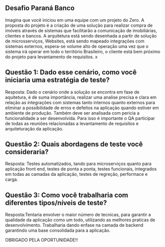 ## Desafio Paraná Banco

Imagina que você iniciou em uma equipe com um projeto do Zero.
A proposta do projeto é a criação de uma solução para realizar compra de imóveis através de sistemas que facilitarão a comunicação de imobiliárias, clientes e bancos.
A arquitetura está sendo desenhada a partir de solução de microsserviços, Websites, está sendo mapeado integrações com sistemas externos, espera-se volume alto de operação uma vez que o sistema irá operar em todo o território Brasileiro, o cliente está bem próximo do projeto para levantamento de requisitos. x

## Questão 1: Dado esse cenário, como você iniciaria uma estratégia de teste?
Resposta: Dado o cenário onde a solução se encontra em fase de aquitetura, é de suma importância, realizar uma analise precisa e clara em relação as integrações com sistemas tanto internos quanto externos para eliminar a possibilidade de erros e defeitos na aplicação quando estiver em ambiente de produção. Também deve ser analisada com pericia a funcionalidade a ser desenvolvida. Para isso é importante o QA participar de todas as reuniões relacionadas a levantamento de requisitos e arquiteturação da aplicação.

## Questão 2: Quais abordagens de teste você consideraria?
Resposta: Testes automatizados, tando para microserviços quanto para aplicação front end, testes de ponta a ponta, testes funcionais, integrados em todas as camadas da aplicação, testes de regreção, performace e carga.

## Questão 3: Como você trabalharia com diferentes tipos/níveis de teste?
Resposta:Tentaria envolver o maior número de tecnicas, para garantir a qualidade da aplicação como um todo, utilizando as melhores praticas de desenvolvimento. Trabalharia dando enfase na camada de backend garantindo uma base consolidada para a aplicação.


OBRIGADO PELA OPORTUNIDADE!!
